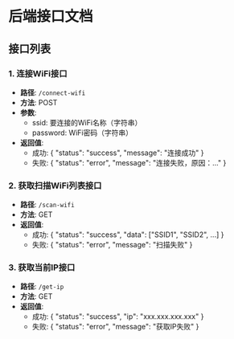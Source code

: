 # 后端接口文档
## 接口列表
### 1. 连接WiFi接口
- **路径**: `/connect-wifi`
- **方法**: POST
- **参数**:
  - ssid: 要连接的WiFi名称（字符串）
  - password: WiFi密码（字符串）
- **返回值**:
  - 成功: { "status": "success", "message": "连接成功" }
  - 失败: { "status": "error", "message": "连接失败，原因：..." }

### 2. 获取扫描WiFi列表接口
- **路径**: `/scan-wifi`
- **方法**: GET
- **返回值**:
  - 成功: { "status": "success", "data": ["SSID1", "SSID2", ...] }
  - 失败: { "status": "error", "message": "扫描失败" }

### 3. 获取当前IP接口
- **路径**: `/get-ip`
- **方法**: GET
- **返回值**:
  - 成功: { "status": "success", "ip": "xxx.xxx.xxx.xxx" }
  - 失败: { "status": "error", "message": "获取IP失败" }